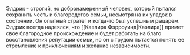Элдрик - строгий, но добронамеренный человек, который пытался сохранить честь и благородство семьи, несмотря на их упадок в состоянии. Он опытный стратег и когда-то был успешным рыцарем. Элдрик всегда надеялся, что [[Каэлира Фэрроуинд|Каэлира]] примет свое благородное происхождение и будет работать на благо восстановления репутации семьи, но он с трудом пытается понять ее стремление к приключениям и желание независимости.
